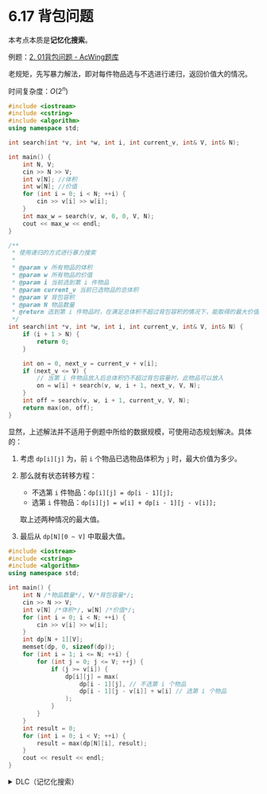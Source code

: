 # 6.17 背包问题

本考点本质是**记忆化搜索**。

例题：[2. 01背包问题 - AcWing题库](https://www.acwing.com/problem/content/2/)

老规矩，先写暴力解法，即对每件物品选与不选进行递归，返回价值大的情况。

时间复杂度：$O(2^n)$

```cpp
#include <iostream>
#include <cstring>
#include <algorithm>
using namespace std;

int search(int *v, int *w, int i, int current_v, int& V, int& N);

int main() {
    int N, V;
    cin >> N >> V;
    int v[N]; //体积
    int w[N]; //价值
    for (int i = 0; i < N; ++i) {
        cin >> v[i] >> w[i];
    }
    int max_w = search(v, w, 0, 0, V, N);
    cout << max_w << endl;
}

/**
 * 使用递归的方式进行暴力搜索
 *
 * @param v 所有物品的体积
 * @param w 所有物品的价值
 * @param i 当前选到第 i 件物品
 * @param current_v 当前已选物品的总体积
 * @param V 背包容积
 * @param N 物品数量
 * @return 选到第 i 件物品时，在满足总体积不超过背包容积的情况下，能取得的最大价值
 */
int search(int *v, int *w, int i, int current_v, int& V, int& N) {
    if (i + 1 > N) {
        return 0;
    }

    int on = 0, next_v = current_v + v[i];
    if (next_v <= V) {
        // 当第 i 件物品放入后总体积仍不超过背包容量时，此物品可以放入
        on = w[i] + search(v, w, i + 1, next_v, V, N);
    }
    int off = search(v, w, i + 1, current_v, V, N);
    return max(on, off);
}
```

显然，上述解法并不适用于例题中所给的数据规模，可使用动态规划解决。具体的：

1. 考虑 `dp[i][j]` 为，前 `i` 个物品已选物品体积为 `j` 时，最大价值为多少。
2. 那么就有状态转移方程：

   + 不选第 `i` 件物品：`dp[i][j] = dp[i - 1][j];`
   + 选第 `i` 件物品：`dp[i][j] = w[i] + dp[i - 1][j - v[i]];`

   取上述两种情况的最大值。
3. 最后从 `dp[N][0 ~ V]` 中取最大值。

```cpp
#include <iostream>
#include <cstring>
#include <algorithm>
using namespace std;

int main() {
    int N /*物品数量*/, V/*背包容量*/;
    cin >> N >> V;
    int v[N] /*体积*/, w[N] /*价值*/;
    for (int i = 0; i < N; ++i) {
        cin >> v[i] >> w[i];
    }
    int dp[N + 1][V];
    memset(dp, 0, sizeof(dp));
    for (int i = 1; i <= N; ++i) {
        for (int j = 0; j <= V; ++j) {
            if (j >= v[i]) {
                dp[i][j] = max(
                    dp[i - 1][j], // 不选第 i 个物品
                    dp[i - 1][j - v[i]] + w[i] // 选第 i 个物品
                );
            }
        }
    }
    int result = 0;
    for (int i = 0; i < V; ++i) {
        result = max(dp[N][i], result);
    }
    cout << result << endl;
}
```

<details>
<summary>DLC（记忆化搜索）</summary>

考虑到递归搜索的时候，出现重复搜索的情况。

例如，当背包剩余容积为 10 的时候，还剩 3 件物品可选，体积依次为：1、4、5，选择和不选择 1 的时候，两个分支下面都有选择和不选择 4。

于是考虑加上记忆化搜索，提交后也能 AC。完整代码如下：

```cpp
#include <iostream>
#include <cstring>
#include <algorithm>
using namespace std;

int search(int *v, int *w, int i, int current_v, int& V, int& N);

int main() {
    int N, V;
    cin >> N >> V;
    int v[N]; //体积
    int w[N]; //价值
    for (int i = 0; i < N; ++i) {
        cin >> v[i] >> w[i];
    }
    int max_w = search(v, w, 0, 0, V, N);
    cout << max_w << endl;
}

int mem[1010][1010];

/**
 * 使用递归的方式进行暴力搜索
 *
 * @param v 所有物品的体积
 * @param w 所有物品的价值
 * @param i 当前选到第 i 件物品
 * @param current_v 当前已选物品的总体积
 * @param V 背包容积
 * @param N 物品数量
 * @return 选到第 i 件物品时，在满足总体积不超过背包容积的情况下，能取得的最大价值
 */
int search(int *v, int *w, int i, int current_v, int& V, int& N) {
    if (i + 1 > N) {
        return 0;
    }

    if (mem[i][current_v] > 0) {
        return mem[i][current_v];
    }
    int on = 0, next_v = current_v + v[i];
    if (next_v <= V) {
        // 当第 i 件物品放入后总体积仍不超过背包容量时，此物品可以放入
        on = w[i] + search(v, w, i + 1, next_v, V, N);
    }
    int off = search(v, w, i + 1, current_v, V, N);
    int result = max(on, off);
    mem[i][current_v] = result;
    return result;
}
```

</details>